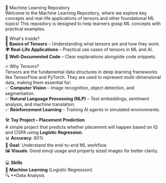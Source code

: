 🚀 Machine Learning Repository  
Welcome to the Machine Learning Repository, where we explore key concepts and real-life applications of tensors and other foundational ML topics! This repository is designed to help learners grasp ML concepts with practical examples.  

📌 What's Inside?  
📖 **Basics of Tensors** – Understanding what tensors are and how they work.  
🌍 **Real-Life Applications** – Practical use cases of tensors in ML and AI.  
📝 **Well-Documented Code** – Clear explanations alongside code snippets.  

🔥 Why Tensors?  
Tensors are the fundamental data structures in deep learning frameworks like TensorFlow and PyTorch. They are used to represent multi-dimensional data, making them essential for:  
✅ **Computer Vision** – Image recognition, object detection, and segmentation.  
✅ **Natural Language Processing (NLP)** – Text embeddings, sentiment analysis, and machine translation.  
✅ **Reinforcement Learning** – Training AI agents in simulated environments.  

🛠️ **Toy Project – Placement Prediction**  
A simple project that predicts whether placement will happen based on IQ and CGPA using **Logistic Regression**.  
📊 **Accuracy**: 80%  
🎯 **Goal**: Understand the end-to-end ML workflow.  
🖼️ **Visuals**: Good emoji usage and properly sized images for better clarity.  

💻 **Skills**  
🔧 **Machine Learning** (Logistic Regression)  
🔍 **Data Analysis
